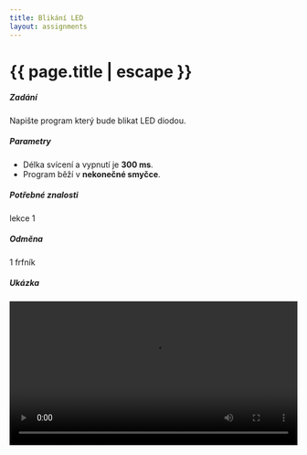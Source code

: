 ```yaml
---
title: Blikání LED
layout: assignments
---
```


# {{ page.title | escape }}

##### Zadání

Napište program který bude blikat LED diodou.

##### Parametry

- Délka svícení a vypnutí je **300 ms**.
- Program běží v **nekonečné smyčce**.

##### Potřebné znalosti

lekce 1

##### Odměna

1 frfník

##### Ukázka

<video width="100%" controls>
  <source src="/video/guides/assignments_1_blikani.mp4" type="video/mp4">
</video>